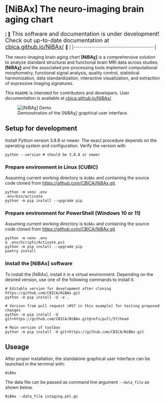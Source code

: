 # [NiBAx] The neuro-imaging brain aging chart

| :construction:
  <font size="+1">This software and documentation is under development!
                  Check out up-to-date documentation at
                  [cbica.github.io/NiBAx/](https://cbica.github.io/NiBAx/) </font> :construction: |
|-----------------------------------------|

The neuro-imaging brain aging chart **[NiBAχ]** is a comprehensive solution to
analyze standard structural and functional brain MRI data across studies.
**[NiBAχ]** and the associated pre-processing tools implement computational
morphometry, functional signal analysis, quality control, statistical
harmonization, data standardization, interactive visualization, and extraction
of expressive imaging signatures.

This `README` is intended for contributors and developers.
User documentation is available at
[cbica.github.io/NiBAx/](https://cbica.github.io/NiBAx/).


<figure>
  <img src="NiBAx/resources/workflow.gif" alt="[NiBAχ] Demo"/>
  <figcaption>Demonstration of the [NiBAχ] graphical user interface.</figcaption>
</figure>


## Setup for development
Install Python version 3.8.8 or newer.
The exact procedure depends on the operating system and configuration.
Verify the version with

```shell
python --version # should be 3.8.8 or newer
```

### Prepare environment in Linux (CUBIC)
Assuming current working directory is `NiBAx` and containing the source code
cloned from https://github.com/CBICA/NiBAx.git.

```shell
python -m venv .env
.env/bin/activate
python -m pip install --upgrade pip
```

### Prepare environment for PowerShell (Windows 10 or 11)
Assuming current working directory is `NiBAx` and containing the source code
cloned from https://github.com/CBICA/NiBAx.git.

```shell
python -m venv .env
& .env/Scripts/Activate.ps1
python -m pip install --upgrade pip
poetry install
```

### Install the [NiBAx] software
To install the [NiBAx], install it in a virtual environment. Depending on the
desired version, use one of the following commands to install it.

```shell
# Editable version for development after cloning https://github.com/CBICA/NiBAx.git 
python -m pip install -U -e . 

# Version from pull request (#57 in this example) for testing proposed changes
python -m pip install -U git+https://github.com/CBICA/NiBAx.git@refs/pull/57/head

# Main version of toolbox
python -m pip install -U git+https://github.com/CBICA/NiBAx.git
```


## Useage
After proper installation, the standalone graphical user interface can be launched
in the terminal with:

```shell
NiBAx
```

The data file can be passed as command line argument `--data_file` as shown below.

```shell
NiBAx --data_file istaging.pkl.gz
```
